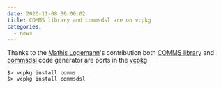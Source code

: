 ```yaml
---
date: 2020-11-08 00:00:02 
title: COMMS library and commsdsl are on vcpkg
categories:
  - news
---
```

Thanks to the [Mathis Logemann](https://github.com/mathisloge)'s contribution both 
[COMMS library](https://github.com/commschamp/comms_champion#comms-library) and [commsdsl](https://github.com/commschamp/commsdsl)
code generator are ports in the [vcpkg](https://github.com/microsoft/vcpkg).

```
$> vcpkg install comms
$> vcpkg install commsdsl
```


